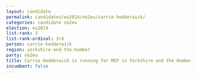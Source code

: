 ```yaml
---
layout: candidate
permalink: candidates/eu2014/no2eu/carrie-hedderwick/
categories: candidate no2eu
election: eu2014
list-rank: 3
list-rank-ordinal: 3rd
person: carrie-hedderwick
region: yorkshire-and-the-humber
party: no2eu
title: Carrie Hedderwick is running for MEP in Yorkshire and the Humber for the No2EU party
incumbent: false
---
```

